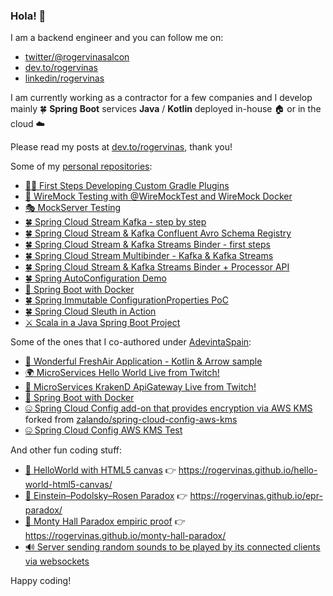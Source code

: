 ### Hola! 👋

I am a backend engineer and you can follow me on:
* [twitter/@rogervinasalcon](https://twitter.com/rogervinasalcon)
* [dev.to/rogervinas](https://dev.to/rogervinas)
* [linkedin/rogervinas](https://www.linkedin.com/in/rogervinas)

I am currently working as a contractor for a few companies and I develop mainly 🍀 **Spring Boot** services **Java** / **Kotlin** deployed in-house 🏠 or in the cloud ☁️

Please read my posts at [dev.to/rogervinas](https://dev.to/rogervinas), thank you!

Some of my [personal repositories](https://github.com/rogervinas?tab=repositories):

* [🧞‍♂️ First Steps Developing Custom Gradle Plugins](https://github.com/rogervinas/gradle-plugins-first-steps) 
* [🤹 WireMock Testing with @WireMockTest and WireMock Docker](https://github.com/rogervinas/wiremock-testing)
* [🎭 MockServer Testing](https://github.com/rogervinas/mockserver-testing)
* [🍀 Spring Cloud Stream Kafka - step by step](https://github.com/rogervinas/spring-cloud-stream-kafka-step-by-step)
* [🍀 Spring Cloud Stream & Kafka Confluent Avro Schema Registry](https://github.com/rogervinas/spring-cloud-stream-kafka-confluent-avro-schema-registry)
* [🍀 Spring Cloud Stream & Kafka Streams Binder - first steps](https://github.com/rogervinas/spring-cloud-stream-kafka-streams-first-steps)
* [🍀 Spring Cloud Stream Multibinder - Kafka & Kafka Streams](https://github.com/rogervinas/spring-cloud-stream-multibinder)
* [🍀 Spring Cloud Stream & Kafka Streams Binder + Processor API](https://github.com/rogervinas/spring-cloud-stream-kafka-streams-processor)
* [🍀 Spring AutoConfiguration Demo](https://github.com/rogervinas/spring-boot-autoconfiguration-demo)
* [🐳 Spring Boot with Docker](https://github.com/rogervinas/spring-boot-docker)
* [🍀 Spring Immutable ConfigurationProperties PoC](https://github.com/rogervinas/spring-immutable-configuration-properties)
* [🍀 Spring Cloud Sleuth in Action](https://github.com/rogervinas/spring-cloud-sleuth-in-action)
* [⚔️ Scala in a Java Spring Boot Project](https://github.com/rogervinas/scala-java-spring-boot)

Some of the ones that I co-authored under [AdevintaSpain](https://github.com/AdevintaSpain):

* [🦄 Wonderful FreshAir Application - Kotlin & Arrow sample](https://github.com/AdevintaSpain/wonderful-freshair-app)
* [🌍  MicroServices Hello World Live from Twitch!](https://github.com/AdevintaSpain/ms-test--hello-twitch)
* [🐙 MicroServices KrakenD ApiGateway Live from Twitch!](https://github.com/AdevintaSpain/ms-test--krakend-twitch)
* [🐳 Spring Boot with Docker](https://github.com/AdevintaSpain/spring-boot-docker)
* [🤐 Spring Cloud Config add-on that provides encryption via AWS KMS](https://github.com/AdevintaSpain/spring-cloud-config-aws-kms) forked from [zalando/spring-cloud-config-aws-kms](https://github.com/zalando/spring-cloud-config-aws-kms)
* [🤐 Spring Cloud Config AWS KMS Test](https://github.com/AdevintaSpain/spring-cloud-config-aws-kms-test)

And other fun coding stuff:

* [👋 HelloWorld with HTML5 canvas](https://github.com/rogervinas/hello-world-html5-canvas) 👉 https://rogervinas.github.io/hello-world-html5-canvas/
* [🤯 Einstein–Podolsky–Rosen Paradox](https://github.com/rogervinas/epr-paradox) 👉 https://rogervinas.github.io/epr-paradox/
* [🐐 Monty Hall Paradox empiric proof](https://github.com/rogervinas/monty-hall-paradox) 👉 https://rogervinas.github.io/monty-hall-paradox/
* [🔊 Server sending random sounds to be played by its connected clients via websockets](https://github.com/rogervinas/random-sound-broadcast)

Happy coding!

